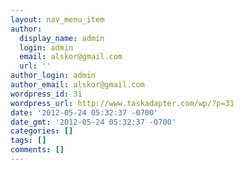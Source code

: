 ```yaml
---
layout: nav_menu_item
author:
  display_name: admin
  login: admin
  email: alskor@gmail.com
  url: ''
author_login: admin
author_email: alskor@gmail.com
wordpress_id: 31
wordpress_url: http://www.taskadapter.com/wp/?p=31
date: '2012-05-24 05:32:37 -0700'
date_gmt: '2012-05-24 05:32:37 -0700'
categories: []
tags: []
comments: []
---
```


